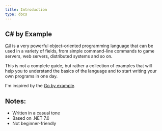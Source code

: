 ```yaml
---
title: Introduction
type: docs
---
```


## C# by Example
[C#](https://learn.microsoft.com/en-us/dotnet/csharp/tour-of-csharp/) is a very powerful object-oriented programming language that can be used in a variety of fields, from simple command-line commands to game servers, web servers, distributed systems and so on.

This is not a complete guide, but rather a collection of examples that will help you to understand the basics of the language and to start writing your own programs in one day.

I'm inspired by the [Go by example](https://gobyexample.com/).

## Notes:
- Written in a casual tone
- Based on .NET 7.0
- Not beginner-friendly